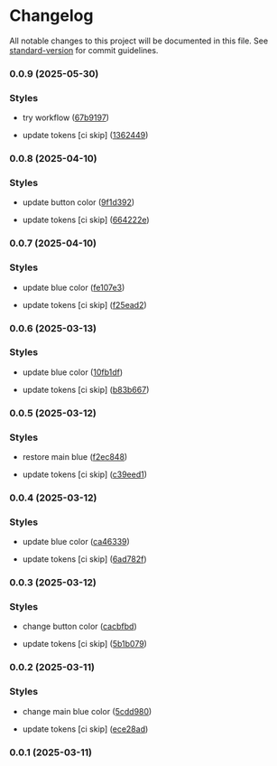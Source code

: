 # Changelog

All notable changes to this project will be documented in this file. See [standard-version](https://github.com/conventional-changelog/standard-version) for commit guidelines.

### 0.0.9 (2025-05-30)


### Styles

* try workflow ([67b9197](https://github.com/urielgaraje/gdi-ui-tokens/commit/67b919772de1ba3c70ceed27e6a5484711d96a47))


* update tokens [ci skip] ([1362449](https://github.com/urielgaraje/gdi-ui-tokens/commit/13624499e6b40bf91d0ad5c84eb3f820d5112035))

### 0.0.8 (2025-04-10)


### Styles

* update button color ([9f1d392](https://github.com/urielgaraje/gdi-ui-tokens/commit/9f1d392fc4a15b55cdd4bf52197699bd69812d51))


* update tokens [ci skip] ([664222e](https://github.com/urielgaraje/gdi-ui-tokens/commit/664222ea61e458dd19cc7a1d2b7e8cc33df432fd))

### 0.0.7 (2025-04-10)


### Styles

* update blue color ([fe107e3](https://github.com/urielgaraje/gdi-ui-tokens/commit/fe107e38b0a9b1489a9fcc5b5704bdf9eb80ed21))


* update tokens [ci skip] ([f25ead2](https://github.com/urielgaraje/gdi-ui-tokens/commit/f25ead21792cd2ec4352b0cfdc3c4579f566c833))

### 0.0.6 (2025-03-13)


### Styles

* update blue color ([10fb1df](https://github.com/urielgaraje/gdi-ui-tokens/commit/10fb1df3e2111ce5f9d356175f0c6fdc277e7c61))


* update tokens [ci skip] ([b83b667](https://github.com/urielgaraje/gdi-ui-tokens/commit/b83b66744330af4ccd77cfa28e36ab9d5871e4aa))

### 0.0.5 (2025-03-12)


### Styles

* restore main blue ([f2ec848](https://github.com/urielgaraje/gdi-ui-tokens/commit/f2ec848ce89da618a7eaabff11d4168233a2f3b0))


* update tokens [ci skip] ([c39eed1](https://github.com/urielgaraje/gdi-ui-tokens/commit/c39eed1293ab7378dd8c29cade63b4eefd11937d))

### 0.0.4 (2025-03-12)


### Styles

* update blue color ([ca46339](https://github.com/urielgaraje/gdi-ui-tokens/commit/ca4633969385c58dd2f697067c069e96dd4ddb09))


* update tokens [ci skip] ([6ad782f](https://github.com/urielgaraje/gdi-ui-tokens/commit/6ad782f32af05df7db99d6c68d5919493b1acc81))

### 0.0.3 (2025-03-12)


### Styles

* change button color ([cacbfbd](https://github.com/urielgaraje/gdi-ui-tokens/commit/cacbfbdf97fe50b73cfcc68c65faf06470203044))


* update tokens [ci skip] ([5b1b079](https://github.com/urielgaraje/gdi-ui-tokens/commit/5b1b07944ac49ec1948a6a12862f43339b96893b))

### 0.0.2 (2025-03-11)


### Styles

* change main blue color ([5cdd980](https://github.com/urielgaraje/gdi-ui-tokens/commit/5cdd98035f28e25afe5e7b9a6c087288ae894f03))


* update tokens [ci skip] ([ece28ad](https://github.com/urielgaraje/gdi-ui-tokens/commit/ece28ad5a69c23c49f4cd908e287da2eaecc9dbf))

### 0.0.1 (2025-03-11)
